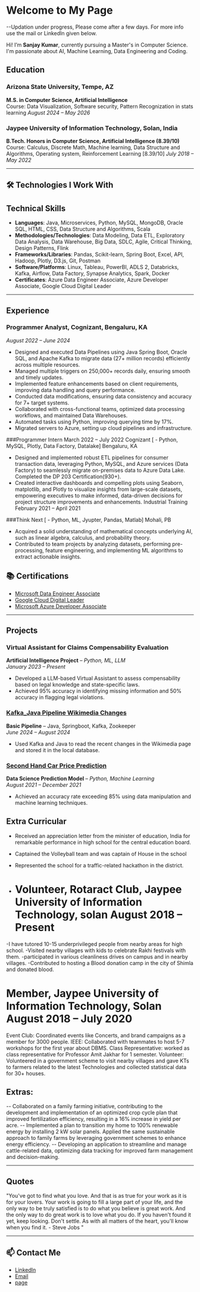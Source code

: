 
# Welcome to My Page
--Updation under progress, Please come after a few days. For more info use the mail or LinkedIn given below.

Hi! I’m **Sanjay Kumar**, currently pursuing a Master's in Computer Science. I'm passionate about AI, Machine Learning, Data Engineering and Coding. 

## Education

### Arizona State University, Tempe, AZ
**M.S. in Computer Science, Artificial Intelligence**  
Course: Data Visualization, Software security, Pattern Recognization in stats learning
                                                              _August 2024 – May 2026_

### Jaypee University of Information Technology, Solan, India
**B.Tech. Honors in Computer Science, Artificial Intelligence (8.39/10)**  
Course: Calculus, Discrete Math, Machine learning, Data Structure and Algorithms, Operating system, Reinforcement Learning
[8.39/10]                                                       _July 2018 – May 2022_

---

## 🛠️ Technologies I Work With
## Technical Skills

- **Languages**: Java, Microservices, Python, MySQL, MongoDB, Oracle SQL, HTML, CSS, Data Structure and Algorithms, Scala
- **Methodologies/Technologies**: Data Modeling, Data ETL, Exploratory Data Analysis, Data Warehouse, Big Data, SDLC, Agile, Critical Thinking, Design Patterns, Flink
- **Frameworks/Libraries**: Pandas, Scikit-learn, Spring Boot, Excel, API, Hadoop, Plotly, D3.js, Git, Postman
- **Software/Platforms**: Linux, Tableau, PowerBI, ADLS 2, Databricks, Kafka, Airflow, Data Factory, Synapse Analytics, Spark, Docker
- **Certificates**: Azure Data Engineer Associate, Azure Developer Associate, Google Cloud Digital Leader

---

## Experience

### Programmer Analyst, Cognizant, Bengaluru, KA  
_August 2022 – June 2024_

- Designed and executed Data Pipelines using Java Spring Boot, Oracle SQL, and Apache Kafka to migrate data (27+ million records) efficiently across multiple resources.
- Managed multiple triggers on 250,000+ records daily, ensuring smooth and timely updates.
- Implemented feature enhancements based on client requirements, improving data handling and query performance.
- Conducted data modifications, ensuring data consistency and accuracy for 7+ target systems.
- Collaborated with cross-functional teams, optimized data processing workflows, and maintained Data Warehouses.
- Automated tasks using Python, improving querying time by 17%.
- Migrated servers to Azure, setting up cloud pipelines and infrastructure.

###Programmer Intern March 2022 – July 2022
Cognizant [ - Python, MySQL, Plotly, Data Factory, Datalake] Bengaluru, KA
- Designed and implemented robust ETL pipelines for consumer transaction data, leveraging Python, MySQL, and Azure services
(Data Factory) to seamlessly migrate on-premises data to Azure Data Lake. Completed the DP 203 Certification(930+).
- Created interactive dashboards and compelling plots using Seaborn, matplotlib, and Plotly to visualize insights from large-scale
datasets, empowering executives to make informed, data-driven decisions for project structure improvements and enhancements.
Industrial Training February 2021 – April 2021

###Think Next [ - Python, ML, Jyupter, Pandas, Matlab] Mohali, PB
- Acquired a solid understanding of mathematical concepts underlying AI, such as linear algebra, calculus, and probability theory.
- Contributed to team projects by analyzing datasets, performing pre-processing, feature engineering, and implementing ML
algorithms to extract actionable insights.



## 📚 Certifications
- [Microsoft Data Engineer Associate](assets/images/certifications/dataengineer24.pdf)
- [Google Cloud Digital Leader](assets/images/certifications/CloudDigitalLeader_sanjaykumar_23.pdf)
- [Microsoft Azure Developer Associate](assets/images/certifications/azure%20dev.pdf)

---



## Projects

### Virtual Assistant for Claims Compensability Evaluation  
**Artificial Intelligence Project** – _Python, ML, LLM_  
_January 2023 – Present_

- Developed a LLM-based Virtual Assistant to assess compensability based on legal knowledge and state-specific laws.
- Achieved 95% accuracy in identifying missing information and 50% accuracy in flagging legal violations.

### [Kafka_Java Pipeline Wikimedia Changes](https://github.com/sanjaybhattoo/kafka_springboot_pipeline)
**Basic Pipeline** – Java, Springboot, Kafka, Zookeeper  
_June 2024 – August 2024_
- Used Kafka and Java to read the recent changes in the Wikimedia page and stored it in the local database.

### [Second Hand Car Price Prediction](https://github.com/sanjaybhattoo/Project-Old-CarPrice-prediction)  
**Data Science Prediction Model** – _Python, Machine Learning_  
_August 2021 – December 2021_

- Achieved an accuracy rate exceeding 85% using data manipulation and machine learning techniques.

## Extra Curricular

- Received an appreciation letter from the minister of education, India for remarkable performance in high school for the central education board.
- Captained the Volleyball team and was captain of House in the school
- Represented the school for a traffic-related hackathon in the district.

- # Volunteer, Rotaract Club, Jaypee University of Information Technology, solan			   August 2018 – Present 
-I have tutored 10-15 underprivileged people from nearby areas for high school.
-Visited nearby villages with kids to celebrate Rakhi festivals with them.
-participated in various cleanliness drives on campus and in nearby villages.
-Contributed to hosting a Blood donation camp in the city of Shimla and donated blood.

# Member, Jaypee University of Information Technology, Solan				              August 2018 – July 2020
Event Club: Coordinated events like Concerts, and brand campaigns as a member for 3000 people.
IEEE: Collaborated with teammates to host 5-7 workshops for the first year about DBMS.
Class Representative: worked as class representative for Professor Amit Jakhar for 1 semester.
Volunteer: Volunteered in a government scheme to visit nearby villages and gave KTs to farmers related to the latest Technologies and collected statistical data for 30+ houses.

## Extras: 
-- Collaborated on a family farming initiative, contributing to the development and implementation of an optimized crop cycle plan that improved fertilization efficiency, resulting in a 16% increase in yield per acre.
-- Implemented a plan to transition my home to 100% renewable energy by installing 2 kW solar panels. Applied the same sustainable approach to family farms by leveraging government schemes to enhance energy efficiency.
-- Developing an application to streamline and manage cattle-related data, optimizing data tracking for improved farm management and decision-making.

---


## Quotes

"You've got to find what you love. And that is as true for your work as it is for your lovers. Your work is going to fill a large part of your life, and the only way to be truly satisfied is to do what you believe is great work. And the only way to do great work is to love what you do. If you haven't found it yet, keep looking. Don't settle. As with all matters of the heart, you'll know when you find it.   - Steve Jobs "


---

## 📫 Contact Me
- [LinkedIn](https://www.linkedin.com/in/sanjay-bhattoo/)
- [Email](mailto:bhattoo70@gmail.com)
- [page](https://sanjaybhattoo.github.io)
